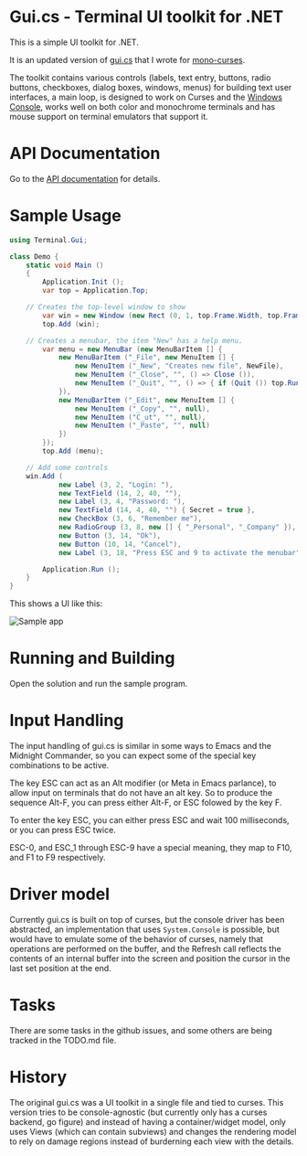 # Gui.cs - Terminal UI toolkit for .NET

This is a simple UI toolkit for .NET.

It is an updated version of
[gui.cs](https://github.com/mono/mono-curses/blob/master/gui.cs) that
I wrote for [mono-curses](https://github.com/mono/mono-curses).

The toolkit contains various controls (labels, text entry, buttons,
radio buttons, checkboxes, dialog boxes, windows, menus) for building
text user interfaces, a main loop, is designed to work on Curses and
the [Windows
Console](https://github.com/migueldeicaza/gui.cs/issues/27), works
well on both color and monochrome terminals and has mouse support on
terminal emulators that support it.

# API Documentation

Go to the [API documentation](https://migueldeicaza.github.io/gui.cs/api/Terminal.Gui.html) for details.

# Sample Usage

```csharp
using Terminal.Gui;

class Demo {
    static void Main ()
    {
        Application.Init ();
        var top = Application.Top;

	// Creates the top-level window to show
        var win = new Window (new Rect (0, 1, top.Frame.Width, top.Frame.Height-1), "MyApp");
        top.Add (win);

	// Creates a menubar, the item "New" has a help menu.
        var menu = new MenuBar (new MenuBarItem [] {
            new MenuBarItem ("_File", new MenuItem [] {
                new MenuItem ("_New", "Creates new file", NewFile),
                new MenuItem ("_Close", "", () => Close ()),
                new MenuItem ("_Quit", "", () => { if (Quit ()) top.Running = false; })
            }),
            new MenuBarItem ("_Edit", new MenuItem [] {
                new MenuItem ("_Copy", "", null),
                new MenuItem ("C_ut", "", null),
                new MenuItem ("_Paste", "", null)
            })
        });
        top.Add (menu);

	// Add some controls
	win.Add (
            new Label (3, 2, "Login: "),
            new TextField (14, 2, 40, ""),
            new Label (3, 4, "Password: "),
            new TextField (14, 4, 40, "") { Secret = true },
            new CheckBox (3, 6, "Remember me"),
            new RadioGroup (3, 8, new [] { "_Personal", "_Company" }),
            new Button (3, 14, "Ok"),
            new Button (10, 14, "Cancel"),
            new Label (3, 18, "Press ESC and 9 to activate the menubar"));

        Application.Run ();
    }
}
```

This shows a UI like this:

![Sample app](https://raw.githubusercontent.com/migueldeicaza/gui.cs/master/docfx/sample.png)

# Running and Building

Open the solution and run the sample program.

# Input Handling

The input handling of gui.cs is similar in some ways to Emacs and the
Midnight Commander, so you can expect some of the special key
combinations to be active.

The key ESC can act as an Alt modifier (or Meta in Emacs parlance), to
allow input on terminals that do not have an alt key.  So to produce
the sequence Alt-F, you can press either Alt-F, or ESC folowed by the key F.

To enter the key ESC, you can either press ESC and wait 100
milliseconds, or you can press ESC twice.

ESC-0, and ESC_1 through ESC-9 have a special meaning, they map to
F10, and F1 to F9 respectively.

# Driver model

Currently gui.cs is built on top of curses, but the console driver has
been abstracted, an implementation that uses `System.Console` is
possible, but would have to emulate some of the behavior of curses,
namely that operations are performed on the buffer, and the Refresh
call reflects the contents of an internal buffer into the screen and
position the cursor in the last set position at the end.

# Tasks

There are some tasks in the github issues, and some others are being
tracked in the TODO.md file.

# History

The original gui.cs was a UI toolkit in a single file and tied to
curses.  This version tries to be console-agnostic (but currently only
has a curses backend, go figure) and instead of having a
container/widget model, only uses Views (which can contain subviews)
and changes the rendering model to rely on damage regions instead of 
burderning each view with the details.

